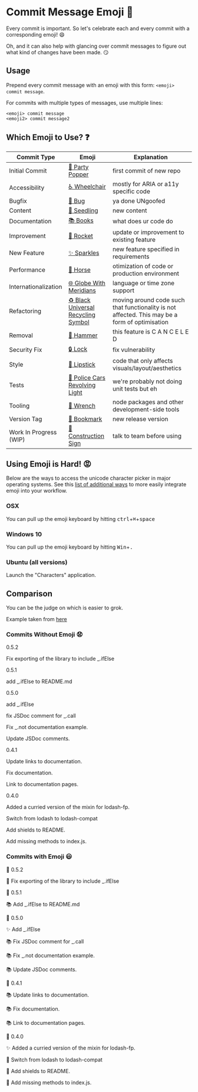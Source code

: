 # Commit Message Emoji 👋

Every commit is important.
So let's celebrate each and every commit with a corresponding emoji! 😄

Oh, and it can also help with glancing over commit messages to figure out
what kind of changes have been made. 😏

## Usage

Prepend every commit message with an emoji with this form:
`<emoji> commit message`.

For commits with multiple types of messages, use multiple lines:
```
<emoji> commit message
<emoji2> commit message2
```

## Which Emoji to Use? ❓

Commit Type | Emoji | Explanation
----------  | ----- | -----------
Initial Commit | [🎉 Party Popper](http://emojipedia.org/party-popper/) | first commit of new repo
Accessibility | [♿ Wheelchair](https://emojipedia.org/wheelchair-symbol/) | mostly for ARIA or a11y specific code
Bugfix | [🐛 Bug](http://emojipedia.org/bug/) | ya done UNgoofed
Content | [🌱 Seedling](http://emojipedia.org/seedling/) | new content
Documentation | [📚 Books](http://emojipedia.org/books/) | what does ur code do
Improvement | [🚀 Rocket](http://emojipedia.org/rocket/) | update or improvement to existing feature
New Feature | [✨ Sparkles](http://emojipedia.org/sparkles/) | new feature specified in requirements
Performance | [🐎 Horse](http://emojipedia.org/horse/) | otimization of code or production environment
Internationalization | [🌐 Globe With Meridians](http://emojipedia.org/globe-with-meridians/) | language or time zone support
Refactoring | [♻️ Black Universal Recycling Symbol](http://emojipedia.org/black-universal-recycling-symbol/) | moving around code such that functionality is not affected. This may be a form of optimisation
Removal | [🔨 Hammer](http://emojipedia.org/hammer/) | this feature is C A N C E L E D
Security Fix | [🔒 Lock](https://emojipedia.org/lock/) | fix vulnerability
Style | [💄 Lipstick](http://emojipedia.org/lipstick/) | code that only affects visuals/layout/aesthetics
Tests | [🚨 Police Cars Revolving Light](http://emojipedia.org/police-cars-revolving-light/) | we're probably not doing unit tests but eh
Tooling | [🔧 Wrench](http://emojipedia.org/wrench/) | node packages and other development-side tools
Version Tag | [🔖 Bookmark](http://emojipedia.org/bookmark/) | new release version
Work In Progress (WIP) | [🚧 Construction Sign](http://emojipedia.org/construction-sign/) | talk to team before using

## Using Emoji is Hard! 😡

Below are the ways to access the unicode character picker in major operating systems. See this [list of additional ways](INTEGRATIONS.md) to more easily integrate emoji into your workflow.

### OSX

You can pull up the emoji keyboard by hitting <kbd>ctrl</kbd>+<kbd>⌘</kbd>+<kbd>space</kbd>

### Windows 10

You can pull up the emoji keyboard by hitting <kbd>Win</kbd>+<kbd>.</kbd>

### Ubuntu (all versions)

Launch the "Characters" application.

## Comparison

You can be the judge on which is easier to grok.

Example taken from [here](https://github.com/dannyfritz/funcdash/commits/master)

### Commits Without Emoji 😧

0.5.2

Fix exporting of the library to include _.ifElse

0.5.1

add _.ifElse to README.md

0.5.0

add _.ifElse

fix JSDoc comment for _.call

Fix _.not documentation example.

Update JSDoc comments.

0.4.1

Update links to documentation.

Fix documentation.

Link to documentation pages.

0.4.0

Added a curried version of the mixin for lodash-fp.

Switch from lodash to lodash-compat

Add shields to README.

Add missing methods to index.js.

### Commits with Emoji 😃

🔖 0.5.2

🐛 Fix exporting of the library to include _.ifElse

🔖 0.5.1

📚 Add _.ifElse to README.md

🔖 0.5.0

✨ Add _.ifElse

📚 Fix JSDoc comment for _.call

📚 Fix _.not documentation example.

📚 Update JSDoc comments.

🔖 0.4.1

📚 Update links to documentation.

📚 Fix documentation.

📚 Link to documentation pages.

🔖 0.4.0

✨ Added a curried version of the mixin for lodash-fp.

📇 Switch from lodash to lodash-compat

📇 Add shields to README.

🐛 Add missing methods to index.js.
